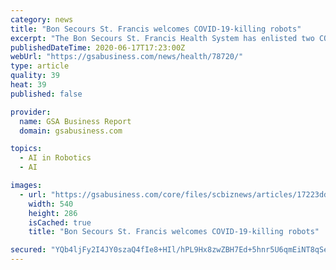 ```yaml
---
category: news
title: "Bon Secours St. Francis welcomes COVID-19-killing robots"
excerpt: "The Bon Secours St. Francis Health System has enlisted two COVID-19-killing Robots into its disinfecting fleet. The hospital is the first in the Upstate to employ LightStrike Germ-Zapping Robots that can sterilize a procedure room in 10 to 15 minutes,"
publishedDateTime: 2020-06-17T17:23:00Z
webUrl: "https://gsabusiness.com/news/health/78720/"
type: article
quality: 39
heat: 39
published: false

provider:
  name: GSA Business Report
  domain: gsabusiness.com

topics:
  - AI in Robotics
  - AI

images:
  - url: "https://gsabusiness.com/core/files/scbiznews/articles/17223dd58322d7abaee3e0d47504068a.jpg"
    width: 540
    height: 286
    isCached: true
    title: "Bon Secours St. Francis welcomes COVID-19-killing robots"

secured: "YQb4ljFy2I4JY0szaQ4fIe8+HIl/hPL9Hx8zwZBH7Ed+5hnr5U6qmEiNT8qSepqIJbe3Sj37UZqPQTizfj+sRokW0NNyLbx5F2SLUqJMORtcii9vMof8sLPYmreokeIjBX0b6WMx49t50NxW3xKdjl/jdC6OASdIjIow9Ys8t8xuYe6fzpaBk6VzyLZwcYr7VqFiIWM2BqEnTy7RiZrRobT8PdOBbHnKh/XXRiAPEqDA2HRXQlan+Q2xpSbD2i1XPPg/EbhLQ1B+x14+dzxVhPtndgicjeC6HI6viuaDx8Ml81sndg64u0hirTHAoOaEQnXSGYqJddvUu0IB6m4obA==;+CKuWAyyaYf8qBhXQJuGGQ=="
---
```


